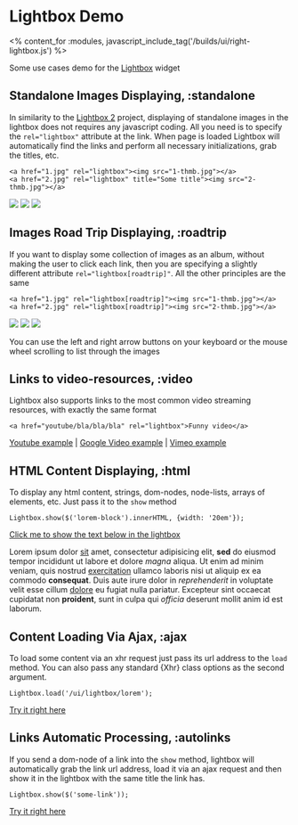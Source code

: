 # Lightbox Demo
<% content_for :modules, javascript_include_tag('/builds/ui/right-lightbox.js') %>

Some use cases demo for the [Lightbox](/ui/lightbox) widget

## Standalone Images Displaying, :standalone

In similarity to the [Lightbox 2](http://www.huddletogether.com/projects/lightbox2) project,
displaying of standalone images in the lightbox does not requires any javascript coding.
All you need is to specify the `rel="lightbox"` attribute at the link. When page
is loaded Lightbox will automatically find the links and perform all necessary
initializations, grab the titles, etc.

    <a href="1.jpg" rel="lightbox"><img src="1-thmb.jpg"></a>
    <a href="2.jpg" rel="lightbox" title="Some title"><img src="2-thmb.jpg"></a>

<p>
  <a href="/images/test/1.jpg" rel="lightbox" title="Watson's Bay"><img src="/images/test/1-thmb.jpg" /></a>
  <a href="/images/test/2.jpg" rel="lightbox"><img src="/images/test/2-thmb.jpg" /></a>
  <a href="/images/test/3.jpg" rel="lightbox" title="Caravaggio"><img src="/images/test/3-thmb.jpg" /></a>
</p>

## Images Road Trip Displaying, :roadtrip

If you want to display some collection of images as an album, without making the user to click each
link, then you are specifying a slightly different attribute `rel="lightbox[roadtrip]"`.
All the other principles are the same

    <a href="1.jpg" rel="lightbox[roadtrip]"><img src="1-thmb.jpg"></a>
    <a href="2.jpg" rel="lightbox[roadtrip]"><img src="2-thmb.jpg"></a>

<p>
  <a href="/images/test/4.jpg" rel="lightbox[roadtrip]" title="Darling Harbour"><img src="/images/test/4-thmb.jpg" /></a>
  <a href="/images/test/5.jpg" rel="lightbox[roadtrip]" title="Coogie"><img src="/images/test/5-thmb.jpg" /></a>
  <a href="/images/test/6.jpg" rel="lightbox[roadtrip]" title="Rain In St.Petersburg"><img src="/images/test/6-thmb.jpg" /></a>
</p>

You can use the left and right arrow buttons on your keyboard or the mouse wheel scrolling to list through the images

## Links to video-resources, :video

Lightbox also supports links to the most common video streaming resources, with exactly the same format

    <a href="youtube/bla/bla/bla" rel="lightbox">Funny video</a>

<p>
  <a href="http://www.youtube.com/watch?v=VAfnbIrQTSk" rel="lightbox">Youtube example</a> |
  <a href="http://video.google.com/videoplay?docid=99174057823861673" rel="lightbox">Google Video example</a> |
  <a href="http://vimeo.com/5727117" rel="lightbox">Vimeo example</a>
</p>



## HTML Content Displaying, :html

To display any html content, strings, dom-nodes, node-lists, arrays of elements, etc. Just pass it to the `show` method

    Lightbox.show($('lorem-block').innerHTML, {width: '20em'});

<p>
  <a href="" onclick="Lightbox.show($('lorem-block').innerHTML,{width:'20em'}); return false;">Click me to show the text below in the lightbox</a>
</p>
<p id="lorem-block">
  Lorem ipsum dolor <u>sit</u> amet, consectetur adipisicing elit, <b>sed</b> do eiusmod tempor incididunt ut labore et dolore <i>magna</i> aliqua. Ut enim ad minim veniam, quis nostrud <u>exercitation</u> ullamco laboris nisi ut aliquip ex ea commodo <b>consequat</b>. Duis aute irure dolor in <i>reprehenderit</i> in voluptate velit esse cillum <u>dolore</u> eu fugiat nulla pariatur. Excepteur sint occaecat cupidatat non <b>proident</b>, sunt in culpa qui <i>officia</i> deserunt mollit anim id est laborum.
</p>

## Content Loading Via Ajax, :ajax

To load some content via an xhr request just pass its url address to the `load` method.
You can also pass any standard {Xhr} class options as the second argument.

    Lightbox.load('/ui/lightbox/lorem');

<p>
  <a href="" onclick="Lightbox.load('/ui/lightbox/lorem'); return false;">Try it right here</a>
</p>

## Links Automatic Processing, :autolinks

If you send a dom-node of a link into the `show` method, lightbox will automatically grab
the link url address, load it via an ajax request and then show it in the lightbox with the same title the link has.

    Lightbox.show($('some-link'));

<p>
  <a href="/ui/lightbox/lorem" title="Loaded By Link" onclick="Lightbox.show(this); return false;">Try it right here</a>
</p>
